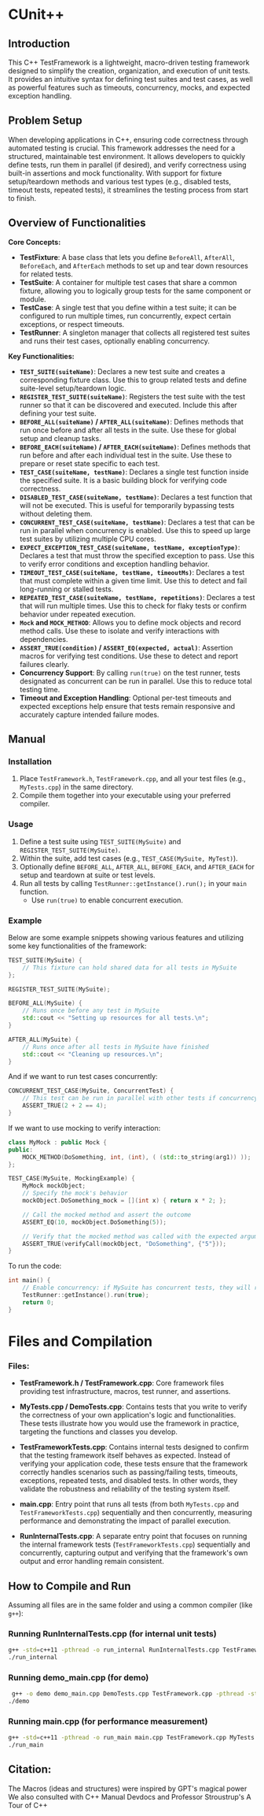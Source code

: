 # CUnit++

## Introduction
This C++ TestFramework is a lightweight, macro-driven testing framework designed to simplify the creation, organization, and execution of unit tests. It provides an intuitive syntax for defining test suites and test cases, as well as powerful features such as timeouts, concurrency, mocks, and expected exception handling.

## Problem Setup
When developing applications in C++, ensuring code correctness through automated testing is crucial. This framework addresses the need for a structured, maintainable test environment. It allows developers to quickly define tests, run them in parallel (if desired), and verify correctness using built-in assertions and mock functionality. With support for fixture setup/teardown methods and various test types (e.g., disabled tests, timeout tests, repeated tests), it streamlines the testing process from start to finish.

## Overview of Functionalities

**Core Concepts:**
- **TestFixture**: A base class that lets you define `BeforeAll`, `AfterAll`, `BeforeEach`, and `AfterEach` methods to set up and tear down resources for related tests.
- **TestSuite**: A container for multiple test cases that share a common fixture, allowing you to logically group tests for the same component or module.
- **TestCase**: A single test that you define within a test suite; it can be configured to run multiple times, run concurrently, expect certain exceptions, or respect timeouts.
- **TestRunner**: A singleton manager that collects all registered test suites and runs their test cases, optionally enabling concurrency.

**Key Functionalities:**
- **`TEST_SUITE(suiteName)`**: Declares a new test suite and creates a corresponding fixture class. Use this to group related tests and define suite-level setup/teardown logic.
- **`REGISTER_TEST_SUITE(suiteName)`**: Registers the test suite with the test runner so that it can be discovered and executed. Include this after defining your test suite.
- **`BEFORE_ALL(suiteName)` / `AFTER_ALL(suiteName)`**: Defines methods that run once before and after all tests in the suite. Use these for global setup and cleanup tasks.
- **`BEFORE_EACH(suiteName)` / `AFTER_EACH(suiteName)`**: Defines methods that run before and after each individual test in the suite. Use these to prepare or reset state specific to each test.
- **`TEST_CASE(suiteName, testName)`**: Declares a single test function inside the specified suite. It is a basic building block for verifying code correctness.
- **`DISABLED_TEST_CASE(suiteName, testName)`**: Declares a test function that will not be executed. This is useful for temporarily bypassing tests without deleting them.
- **`CONCURRENT_TEST_CASE(suiteName, testName)`**: Declares a test that can be run in parallel when concurrency is enabled. Use this to speed up large test suites by utilizing multiple CPU cores.
- **`EXPECT_EXCEPTION_TEST_CASE(suiteName, testName, exceptionType)`**: Declares a test that must throw the specified exception to pass. Use this to verify error conditions and exception handling behavior.
- **`TIMEOUT_TEST_CASE(suiteName, testName, timeoutMs)`**: Declares a test that must complete within a given time limit. Use this to detect and fail long-running or stalled tests.
- **`REPEATED_TEST_CASE(suiteName, testName, repetitions)`**: Declares a test that will run multiple times. Use this to check for flaky tests or confirm behavior under repeated execution.
- **`Mock` and `MOCK_METHOD`**: Allows you to define mock objects and record method calls. Use these to isolate and verify interactions with dependencies.
- **`ASSERT_TRUE(condition)` / `ASSERT_EQ(expected, actual)`**: Assertion macros for verifying test conditions. Use these to detect and report failures clearly.
- **Concurrency Support**: By calling `run(true)` on the test runner, tests designated as concurrent can be run in parallel. Use this to reduce total testing time.
- **Timeout and Exception Handling**: Optional per-test timeouts and expected exceptions help ensure that tests remain responsive and accurately capture intended failure modes.

## Manual

### Installation
1. Place `TestFramework.h`, `TestFramework.cpp`, and all your test files (e.g., `MyTests.cpp`) in the same directory.
2. Compile them together into your executable using your preferred compiler.

### Usage
1. Define a test suite using `TEST_SUITE(MySuite)` and `REGISTER_TEST_SUITE(MySuite)`.
2. Within the suite, add test cases (e.g., `TEST_CASE(MySuite, MyTest)`).
3. Optionally define `BEFORE_ALL`, `AFTER_ALL`, `BEFORE_EACH`, and `AFTER_EACH` for setup and teardown at suite or test levels.
4. Run all tests by calling `TestRunner::getInstance().run();` in your `main` function.
    - Use `run(true)` to enable concurrent execution.
### Example

Below are some example snippets showing various features and utilizing some key functionalities of the framework:

```cpp
TEST_SUITE(MySuite) {
    // This fixture can hold shared data for all tests in MySuite
};

REGISTER_TEST_SUITE(MySuite);

BEFORE_ALL(MySuite) {
    // Runs once before any test in MySuite
    std::cout << "Setting up resources for all tests.\n";
}

AFTER_ALL(MySuite) {
    // Runs once after all tests in MySuite have finished
    std::cout << "Cleaning up resources.\n";
}
```
And if we want to run test cases concurrently:
```cpp
CONCURRENT_TEST_CASE(MySuite, ConcurrentTest) {
    // This test can be run in parallel with other tests if concurrency is enabled.
    ASSERT_TRUE(2 + 2 == 4);
}
```
If we want to use mocking to verify interaction:
```cpp
class MyMock : public Mock {
public:
    MOCK_METHOD(DoSomething, int, (int), ( (std::to_string(arg1)) ));
};

TEST_CASE(MySuite, MockingExample) {
    MyMock mockObject;
    // Specify the mock's behavior
    mockObject.DoSomething_mock = [](int x) { return x * 2; };

    // Call the mocked method and assert the outcome
    ASSERT_EQ(10, mockObject.DoSomething(5));

    // Verify that the mocked method was called with the expected argument
    ASSERT_TRUE(verifyCall(mockObject, "DoSomething", {"5"}));
}
```
To run the code:
```cpp
int main() {
    // Enable concurrency: if MySuite has concurrent tests, they will run in parallel
    TestRunner::getInstance().run(true);
    return 0;
}
```

# Files and Compilation

### Files:
- **TestFramework.h / TestFramework.cpp**: Core framework files providing test infrastructure, macros, test runner, and assertions.
- **MyTests.cpp / DemoTests.cpp**: Contains tests that you write to verify the correctness of your own application's logic and functionalities. These tests illustrate how you would use the framework in practice, targeting the functions and classes you develop.
- **TestFrameworkTests.cpp**: Contains internal tests designed to confirm that the testing framework itself behaves as expected. Instead of verifying your application code, these tests ensure that the framework correctly handles scenarios such as passing/failing tests, timeouts, exceptions, repeated tests, and disabled tests. In other words, they validate the robustness and reliability of the testing system itself.

- **main.cpp**: Entry point that runs all tests (from both `MyTests.cpp` and `TestFrameworkTests.cpp`) sequentially and then concurrently, measuring performance and demonstrating the impact of parallel execution.
- **RunInternalTests.cpp**: A separate entry point that focuses on running the internal framework tests (`TestFrameworkTests.cpp`) sequentially and concurrently, capturing output and verifying that the framework's own output and error handling remain consistent.


## How to Compile and Run
Assuming all files are in the same folder and using a common compiler (like `g++`):


### Running RunInternalTests.cpp (for internal unit tests)
```bash
g++ -std=c++11 -pthread -o run_internal RunInternalTests.cpp TestFramework.cpp MyTests.cpp
./run_internal
```

### Running demo_main.cpp (for demo)
```bash
 g++ -o demo demo_main.cpp DemoTests.cpp TestFramework.cpp -pthread -std=c++11
./demo
```

### Running main.cpp (for performance measurement)
```bash
g++ -std=c++11 -pthread -o run_main main.cpp TestFramework.cpp MyTests.cpp
./run_main
```

## Citation:
The Macros (ideas and structures) were inspired by GPT's magical power
We also consulted with C++ Manual Devdocs and Professor Stroustrup's A Tour of C++
